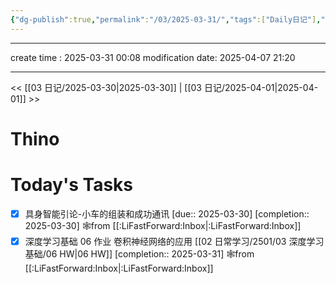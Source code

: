 ```yaml
---
{"dg-publish":true,"permalink":"/03/2025-03-31/","tags":["Daily日记"],"noteIcon":"","created":"2025-01-31T00:35","updated":"2025-07-01T13:38"}
---
```




---
create time : 2025-03-31 00:08
modification date: 2025-04-07 21:20

---

<< [[03 日记/2025-03-30\|2025-03-30]]  |  [[03 日记/2025-04-01\|2025-04-01]]  >>

# Thino

# Today's Tasks

- [x] 具身智能引论-小车的组装和成功通讯  [due:: 2025-03-30]  [completion:: 2025-03-30] 🕸️from [[:LiFastForward:Inbox\|:LiFastForward:Inbox]]
- [x] 深度学习基础 06 作业 卷积神经网络的应用 [[02 日常学习/2501/03 深度学习基础/06 HW\|06 HW]]  [completion:: 2025-03-31] 🕸️from [[:LiFastForward:Inbox\|:LiFastForward:Inbox]]
